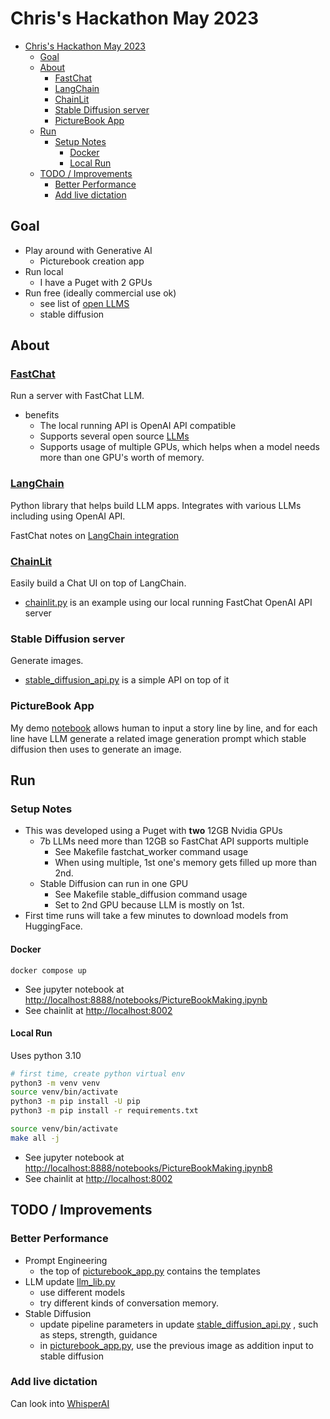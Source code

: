 # Chris's Hackathon May 2023

- [Chris's Hackathon May 2023](#chriss-hackathon-may-2023)
  - [Goal](#goal)
  - [About](#about)
    - [FastChat](#fastchat)
    - [LangChain](#langchain)
    - [ChainLit](#chainlit)
    - [Stable Diffusion server](#stable-diffusion-server)
    - [PictureBook App](#picturebook-app)
  - [Run](#run)
    - [Setup Notes](#setup-notes)
      - [Docker](#docker)
      - [Local Run](#local-run)
  - [TODO / Improvements](#todo--improvements)
    - [Better Performance](#better-performance)
    - [Add live dictation](#add-live-dictation)

## Goal

- Play around with Generative AI
  - Picturebook creation app
- Run local
  - I have a Puget with 2 GPUs
- Run free (ideally commercial use ok)
  - see list of [open LLMS](https://github.com/eugeneyan/open-llms)
  - stable diffusion

## About

### [FastChat](https://github.com/lm-sys/FastChat)

Run a server with FastChat LLM.

- benefits
  - The local running API is OpenAI API compatible
  - Supports several open source [LLMs](https://github.com/lm-sys/FastChat#supported-models)
  - Supports usage of multiple GPUs, which helps when a model needs more than one GPU's worth of memory.

### [LangChain](https://python.langchain.com/en/latest/)

Python library that helps build LLM apps. Integrates with various LLMs including using OpenAI API.

FastChat notes on [LangChain integration](https://github.com/lm-sys/FastChat/blob/main/docs/langchain_integration.md)

### [ChainLit](https://docs.chainlit.io/overview)

Easily build a Chat UI on top of LangChain.

- [chainlit.py](chainlit.py) is an example using our local running FastChat OpenAI API server

### Stable Diffusion server

Generate images.

- [stable_diffusion_api.py](stable_diffusion_api.py) is a simple API on top of it

### PictureBook App

My demo [notebook](PictureBookMaking.ipynb) allows human to input a story line by line, and for each line have LLM generate a related image generation prompt which stable diffusion then uses to generate an image.

## Run

### Setup Notes

- This was developed using a Puget with **two** 12GB Nvidia GPUs
  - 7b LLMs need more than 12GB so FastChat API supports multiple
    - See Makefile fastchat_worker command usage
    - When using multiple, 1st one's memory gets filled up more than 2nd.
  - Stable Diffusion can run in one GPU
    - See Makefile stable_diffusion command usage
    - Set to 2nd GPU because LLM is mostly on 1st.
- First time runs will take a few minutes to download models from HuggingFace.

#### Docker

`docker compose up`

- See jupyter notebook at <http://localhost:8888/notebooks/PictureBookMaking.ipynb>
- See chainlit at <http://localhost:8002>

#### Local Run

Uses python 3.10

```bash
# first time, create python virtual env
python3 -m venv venv
source venv/bin/activate
python3 -m pip install -U pip
python3 -m pip install -r requirements.txt
```

```bash
source venv/bin/activate
make all -j
```

- See jupyter notebook at <http://localhost:8888/notebooks/PictureBookMaking.ipynb8>
- See chainlit at <http://localhost:8002>

## TODO / Improvements

### Better Performance

- Prompt Engineering
  - the top of [picturebook_app.py](picturebook_app.py) contains the templates
- LLM update [llm_lib.py](llm_lib.py)
  - use different models
  - try different kinds of conversation memory.
- Stable Diffusion
  - update pipeline parameters in update [stable_diffusion_api.py](stable_diffusion_api.py) , such as steps, strength, guidance
  - in [picturebook_app.py](picturebook_app.py), use the previous image as addition input to stable diffusion

### Add live dictation

Can look into [WhisperAI](https://github.com/openai/whisper)
